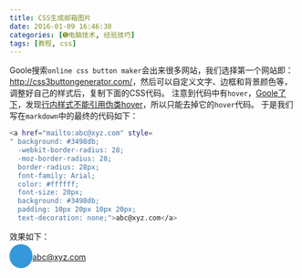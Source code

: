 ```yaml
---
title: CSS生成邮箱图片
date: 2016-01-09 16:46:30
categories: [➎电脑技术, 经验技巧]
tags: [教程, css]
---
```


Goole搜索`online css button maker`会出来很多网站，我们选择第一个网站即：<http://css3buttongenerator.com/>，然后可以自定义文字、边框和背景颜色等，调整好自己的样式后，复制下面的CSS代码。
注意到代码中有`hover`，[Goole了下][1]，发现[行内样式不能引用伪类hover][2]，所以只能去掉它的`hover`代码。
于是我们写在`markdown`中的最终的代码如下：
``` bash
<a href="mailto:abc@xyz.com" style=
" background: #3498db;
  -webkit-border-radius: 28;
  -moz-border-radius: 28;
  border-radius: 28px;
  font-family: Arial;
  color: #ffffff;
  font-size: 20px;
  background: #3498db;
  padding: 10px 20px 10px 20px;
  text-decoration: none;">abc@xyz.com</a>
```
效果如下：

<a href="mailto:abc@xyz.com" style=
" background: #3498db;
  -webkit-border-radius: 28;
  -moz-border-radius: 28;
  border-radius: 28px;
  font-family: Arial;
  color: #ffffff;
  font-size: 20px;
  background: #3498db;
  padding: 10px 20px 10px 20px;
  text-decoration: none;">abc@xyz.com</a>

  [1]: https://www.google.com/#newwindow=1&q=hover+inline+css
  [2]: http://stackoverflow.com/questions/1033156/how-to-write-ahover-in-inline-css